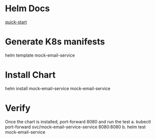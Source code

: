 [quick-start]: https://helm.sh/docs/intro/quickstart/

# Helm Docs
[quick-start]

# Generate K8s manifests
helm template mock-email-service

# Install Chart
helm install mock-email-service mock-email-service

# Verify
Once the chart is installed, port-forward 8080 and run the test
a. kubectl port-forward svc/mock-email-service-service 8080:8080
b. helm test mock-email-service
